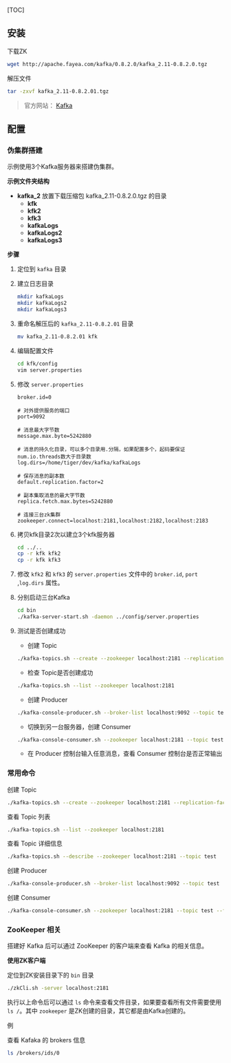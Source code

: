 [TOC]

## 安装

下载ZK

```bash
wget http://apache.fayea.com/kafka/0.8.2.0/kafka_2.11-0.8.2.0.tgz
```

解压文件

```bash
tar -zxvf kafka_2.11-0.8.2.01.tgz
```

>官方网站： [Kafka](http://kafka.apache.org/)

## 配置

### 伪集群搭建

示例使用3个Kafka服务器来搭建伪集群。

**示例文件夹结构**

- **kafka_2** 放置下载压缩包 kafka_2.11-0.8.2.0.tgz 的目录
  - **kfk**
  - **kfk2**
  - **kfk3**
  - **kafkaLogs**
  - **kafkaLogs2**
  - **kafkaLogs3**

**步骤**

1. 定位到 `kafka` 目录

2. 建立日志目录
    ```bash
    mkdir kafkaLogs
    mkdir kafkaLogs2
    mkdir kafkaLogs3
    ```

3. 重命名解压后的 `kafka_2.11-0.8.2.01` 目录
    ```bash
    mv kafka_2.11-0.8.2.01 kfk
    ```

4. 编辑配置文件
    ```bash
    cd kfk/config
	vim server.properties
    ```

5. 修改 `server.properties`
    ```
    broker.id=0

    # 对外提供服务的端口
    port=9092

    # 消息最大字节数
    message.max.byte=5242880

    # 消息的持久化目录，可以多个目录用.分隔，如果配置多个，起码要保证num.io.threads数大于目录数
    log.dirs=/home/tiger/dev/kafka/kafkaLogs

    # 保存消息的副本数
    default.replication.factor=2

    # 副本集取消息的最大字节数
    replica.fetch.max.bytes=5242880

    # 连接三台zk集群
	zookeeper.connect=localhost:2181,localhost:2182,localhost:2183
    ```

6. 拷贝kfk目录2次以建立3个kfk服务器
    ```bash
    cd ../..
    cp -r kfk kfk2
    cp -r kfk kfk3
    ```

7. 修改 `kfk2` 和 `kfk3` 的 `server.properties` 文件中的 `broker.id`, `port` ,`log.dirs` 属性。

8. 分别启动三台Kafka
    ```bash
    cd bin
    ./kafka-server-start.sh -daemon ../config/server.properties
    ```

9. 测试是否创建成功
	- 创建 Topic
	```bash
    ./kafka-topics.sh --create --zookeeper localhost:2181 --replication-factor 2 --partitions 1 --topic test
	```
    - 检查 Topic是否创建成功
    ```bash
    ./kafka-topics.sh --list --zookeeper localhost:2181
	```
    - 创建 Producer
    ```bash
    ./kafka-console-producer.sh --broker-list localhost:9092 --topic test
	```
    - 切换到另一台服务器，创建 Consumer
    ```bash
    ./kafka-console-consumer.sh --zookeeper localhost:2181 --topic test --from-beginning
	```
    - 在 Producer 控制台输入任意消息，查看 Consumer 控制台是否正常输出

### 常用命令

创建 Topic

```bash
./kafka-topics.sh --create --zookeeper localhost:2181 --replication-factor 2 --partitions 1 --topic test
```

查看 Topic 列表

```bash
./kafka-topics.sh --list --zookeeper localhost:2181
```

查看 Topic 详细信息

```bash
./kafka-topics.sh --describe --zookeeper localhost:2181 --topic test
```

创建 Producer

```bash
./kafka-console-producer.sh --broker-list localhost:9092 --topic test
```

创建 Consumer

```bash
./kafka-console-consumer.sh --zookeeper localhost:2181 --topic test --from-beginning
```

### ZooKeeper 相关

搭建好 Kafka 后可以通过 ZooKeeper 的客户端来查看 Kafka 的相关信息。

**使用ZK客户端**

定位到ZK安装目录下的 `bin` 目录

```bash
./zkCli.sh -server localhost:2181
```

执行以上命令后可以通过 `ls` 命令来查看文件目录，如果要查看所有文件需要使用 `ls /`。其中 `zookeeper` 是ZK创建的目录，其它都是由Kafka创建的。

例

查看 Kafaka 的 brokers 信息

```bash
ls /brokers/ids/0
```
